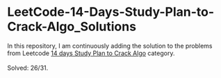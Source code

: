 # LeetCode-14-Days-Study-Plan-to-Crack-Algo_Solutions

In this repository, I am continuously adding the solution to the problems from Leetcode [14 days Study Plan to Crack Algo](https://leetcode.com/study-plan/algorithm/) category.<br><br>
Solved: 26/31.
